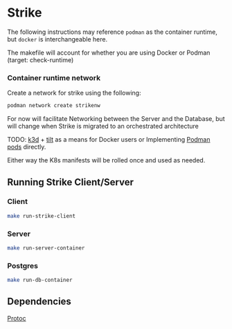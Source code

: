 # Strike

The following instructions may reference `podman` as the container runtime, but `docker` is interchangeable here.

The makefile will account for whether you are using Docker or Podman (target: check-runtime)

### Container runtime network

Create a network for strike using the following:
```bash
podman network create strikenw
```

For now will facilitate Networking between the Server and the Database, but will change when Strike is migrated to an orchestrated architecture

TODO: [k3d](https://k3d.io/stable/) + [tilt](https://tilt.dev/) as a means for Docker users or Implementing [Podman pods](https://docs.podman.io/en/v5.2.5/markdown/podman-pod-create.1.html) directly.

Either way the K8s manifests will be rolled once and used as needed.

## Running Strike Client/Server

### Client
```bash
make run-strike-client
```

### Server
```bash
make run-server-container
```

### Postgres
```bash
make run-db-container
```

## Dependencies
[Protoc](https://grpc.io/docs/protoc-installation/)
[]()
